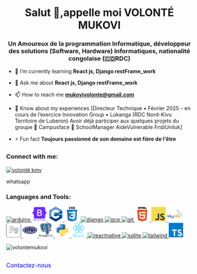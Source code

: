 <h1 align="center">Salut 👋,appelle moi VOLONTÉ MUKOVI</h1>
<h3 align="center">Un Amoureux de la programmation Informatique, développeur des solutions (Software, Hardware) Informatiques, nationalité congolaise (🇨🇩RDC)</h3>

- 🌱 I’m currently learning **React js, Django restFrame_work**

- 💬 Ask me about **React js, Django restFrame_work**

- 📫 How to reach me **mukovivolonte@gmail.com**

- 📄 Know about my experiences [Directeur Technique ▪ Février 2025 – en cours de l’exercice Innovation Group ▪ Lukanga (RDC Nord-Kivu Territoire de Luberon) Avoir déjà participer aux quelques projets du groupe  Campusface  SchoolManager AideVulnerable FridiUniluk]

- ⚡ Fun fact **Toujours passionné de son domaine est fière de l'être**

<h3 align="left">Connect with me:</h3>
<p align="left">
<a href="https://fb.com/volonté kmv" target="blank"><img align="center" src="https://raw.githubusercontent.com/rahuldkjain/github-profile-readme-generator/master/src/images/icons/Social/facebook.svg" alt="volonté kmv" height="30" width="40" /></a>
</p>
<p><a https://wa.me/+243996656262?text=Merci%20d'avoir%20contacté%20volonté%20Mukovi%20développeurs%20des%20solutions%20informatiques >whatsapp</a></p>

<h3 align="left">Languages and Tools:</h3>
<p align="left"> <a href="https://www.arduino.cc/" target="_blank" rel="noreferrer"> <img src="https://cdn.worldvectorlogo.com/logos/arduino-1.svg" alt="arduino" width="40" height="40"/> </a> <a href="https://getbootstrap.com" target="_blank" rel="noreferrer"> <img src="https://raw.githubusercontent.com/devicons/devicon/master/icons/bootstrap/bootstrap-plain-wordmark.svg" alt="bootstrap" width="40" height="40"/> </a> <a href="https://www.w3schools.com/cpp/" target="_blank" rel="noreferrer"> <img src="https://raw.githubusercontent.com/devicons/devicon/master/icons/cplusplus/cplusplus-original.svg" alt="cplusplus" width="40" height="40"/> </a> <a href="https://www.w3schools.com/css/" target="_blank" rel="noreferrer"> <img src="https://raw.githubusercontent.com/devicons/devicon/master/icons/css3/css3-original-wordmark.svg" alt="css3" width="40" height="40"/> </a> <a href="https://www.djangoproject.com/" target="_blank" rel="noreferrer"> <img src="https://cdn.worldvectorlogo.com/logos/django.svg" alt="django" width="40" height="40"/> </a> <a href="https://cloud.google.com" target="_blank" rel="noreferrer"> <img src="https://www.vectorlogo.zone/logos/google_cloud/google_cloud-icon.svg" alt="gcp" width="40" height="40"/> </a> <a href="https://git-scm.com/" target="_blank" rel="noreferrer"> <img src="https://www.vectorlogo.zone/logos/git-scm/git-scm-icon.svg" alt="git" width="40" height="40"/> </a> <a href="https://www.w3.org/html/" target="_blank" rel="noreferrer"> <img src="https://raw.githubusercontent.com/devicons/devicon/master/icons/html5/html5-original-wordmark.svg" alt="html5" width="40" height="40"/> </a> <a href="https://developer.mozilla.org/en-US/docs/Web/JavaScript" target="_blank" rel="noreferrer"> <img src="https://raw.githubusercontent.com/devicons/devicon/master/icons/javascript/javascript-original.svg" alt="javascript" width="40" height="40"/> </a> <a href="https://www.mysql.com/" target="_blank" rel="noreferrer"> <img src="https://raw.githubusercontent.com/devicons/devicon/master/icons/mysql/mysql-original-wordmark.svg" alt="mysql" width="40" height="40"/> </a> <a href="https://www.photoshop.com/en" target="_blank" rel="noreferrer"> <img src="https://raw.githubusercontent.com/devicons/devicon/master/icons/photoshop/photoshop-line.svg" alt="photoshop" width="40" height="40"/> </a> <a href="https://www.php.net" target="_blank" rel="noreferrer"> <img src="https://raw.githubusercontent.com/devicons/devicon/master/icons/php/php-original.svg" alt="php" width="40" height="40"/> </a> <a href="https://www.postgresql.org" target="_blank" rel="noreferrer"> <img src="https://raw.githubusercontent.com/devicons/devicon/master/icons/postgresql/postgresql-original-wordmark.svg" alt="postgresql" width="40" height="40"/> </a> <a href="https://www.python.org" target="_blank" rel="noreferrer"> <img src="https://raw.githubusercontent.com/devicons/devicon/master/icons/python/python-original.svg" alt="python" width="40" height="40"/> </a> <a href="https://reactjs.org/" target="_blank" rel="noreferrer"> <img src="https://raw.githubusercontent.com/devicons/devicon/master/icons/react/react-original-wordmark.svg" alt="react" width="40" height="40"/> </a> <a href="https://reactnative.dev/" target="_blank" rel="noreferrer"> <img src="https://reactnative.dev/img/header_logo.svg" alt="reactnative" width="40" height="40"/> </a> <a href="https://www.sqlite.org/" target="_blank" rel="noreferrer"> <img src="https://www.vectorlogo.zone/logos/sqlite/sqlite-icon.svg" alt="sqlite" width="40" height="40"/> </a> <a href="https://tailwindcss.com/" target="_blank" rel="noreferrer"> <img src="https://www.vectorlogo.zone/logos/tailwindcss/tailwindcss-icon.svg" alt="tailwind" width="40" height="40"/> </a> <a href="https://www.typescriptlang.org/" target="_blank" rel="noreferrer"> <img src="https://raw.githubusercontent.com/devicons/devicon/master/icons/typescript/typescript-original.svg" alt="typescript" width="40" height="40"/> </a> </p>

<p><img align="center" src="https://github-readme-streak-stats.herokuapp.com/?user=volontemukovi&" alt="volontemukovi" /></p>
<br>
<a 
    href="https://wa.me/243996656262?text=Merci%20d'avoir%20contacté%20volonté%20Mukovi%20développeurs%20des%20solutions%20informatiques" 
    style="
        color: blue; 
        text-decoration: none; 
        display: inline-block; 
        font-size: 16px; 
        transition: transform 0.5s ease-in-out; 
        animation: infinite-bounce 2s infinite;
    "
    onmouseover="this.style.transform='scale(1.1)'" 
    onmouseout="this.style.transform='scale(1)'"
>
    Contactez-nous
</a>

<style>
    @keyframes infinite-bounce {
        0%, 100% {
            transform: translateY(0);
        }
        50% {
            transform: translateY(-10px);
        }
    }
</style> 
